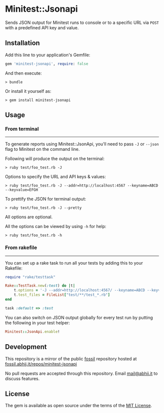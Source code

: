 # Minitest::Jsonapi

Sends JSON output for Minitest runs to console or to a specific URL via `POST` with a predefined API key and value.

## Installation

Add this line to your application's Gemfile:

```ruby
gem 'minitest-jsonapi', require: false
```

And then execute:

	> bundle

Or install it yourself as:

	> gem install minitest-jsonapi

## Usage

### From terminal
---

To generate reports using Minitest::JsonApi, you'll need to pass `-J` or `--json` flag to Minitest on the command line.

Following will produce the output on the terminal:

	> ruby test/foo_test.rb -J

Options to specify the URL and API keys & values:

	> ruby test/foo_test.rb -J --addr=http://localhost:4567 --keyname=ABCD --keyvalue=EFGH

To prettify the JSON for terminal output:

	> ruby test/foo_test.rb -J --pretty

All options are optional.

All the options can be viewed by using `-h` for help:

	> ruby test/foo_test.rb -h


### From rakefile
---

You can set up a rake task to run all your tests by adding this to your Rakefile:

```ruby
require "rake/testtask"

Rake::TestTask.new(:test) do |t|
	t.options = '-J --addr=http://localhost:4567/ --keyname=ABCD --keyvalue=EFGH'
	t.test_files = FileList["test/**/test_*.rb"]
end

task :default => :test
```

You can also switch on JSON output globally for every test run by putting the following in your test helper:

```ruby
Minitest::JsonApi.enable!
```


## Development

This repository is a mirror of the public [fossil](https://fossil-scm.org) repository hosted at [fossil.abhij.it/repos/minitest-jsonapi](https://fossil.abhij.it/repos/minitest-jsonapi)

No pull requests are accepted through this repository. Email mail@abhij.it to discuss features.

## License

The gem is available as open source under the terms of the [MIT License](https://opensource.org/licenses/MIT).
